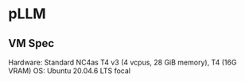# pLLM

## VM Spec

Hardware: Standard NC4as T4 v3 (4 vcpus, 28 GiB memory), T4 (16G VRAM)
OS: Ubuntu 20.04.6 LTS focal

